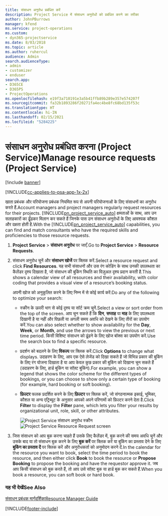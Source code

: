 ```yaml
---
title: संसाधन अनुरोध प्रबंधित करें
description: Project Service में संसाधन अनुरोधों को प्रबंधित करने का तरीका
author: JohnPBurrows
manager: kfend
ms.service: project-operations
ms.custom:
- dyn365-projectservice
ms.date: 8/03/2018
ms.topic: article
ms.author: ruhercul
audience: Admin
search.audienceType:
- admin
- customizer
- enduser
search.app:
- D365CE
- D365PS
- ProjectOperations
ms.openlocfilehash: e19f3a710191e3a5b41ffb89b289e357e574207f
ms.sourcegitcommit: fa32b1893286f20271fa4ec4be8fc68bd135f53c
ms.translationtype: HT
ms.contentlocale: hi-IN
ms.lasthandoff: 02/15/2021
ms.locfileid: "5284225"
---
```

# <a name="manage-resource-requests-project-service"></a><span data-ttu-id="98921-103">संसाधन अनुरोध प्रबंधित करना (Project Service)</span><span class="sxs-lookup"><span data-stu-id="98921-103">Manage resource requests (Project Service)</span></span>

[!include [banner](../includes/psa-now-project-operations.md)]

[!INCLUDE[cc-applies-to-psa-app-1x-2x](../includes/cc-applies-to-psa-app-1x-2x.md)]

<span data-ttu-id="98921-104">खाता प्रबंधक और परियोजना प्रबंधक नियमित रूप से अपनी परियोजनाओं के लिए संसाधनों का अनुरोध करते हैं.</span><span class="sxs-lookup"><span data-stu-id="98921-104">Account managers and project managers regularly request resources for their projects.</span></span> <span data-ttu-id="98921-105">[!INCLUDE[pn_project_service_auto](../includes/pn-project-service-auto.md)] क्षमताओं के साथ, आप उन सलाहकारों का ढूँढकर मिलान कर सकते हैं जिनके पास उन संसाधन अनुरोधों के लिए आवश्यक कौशल और दक्षता होती है.</span><span class="sxs-lookup"><span data-stu-id="98921-105">With the [!INCLUDE[pn_project_service_auto](../includes/pn-project-service-auto.md)] capabilities, you can find and match consultants who have the required skills and proficiencies to those resource requests.</span></span>  
  
1. <span data-ttu-id="98921-106">**Project Service** > **संसाधन अनुरोध** पर जाएँ.</span><span class="sxs-lookup"><span data-stu-id="98921-106">Go to **Project Service** > **Resource Requests**.</span></span>  
  
2. <span data-ttu-id="98921-107">संसाधन अनुरोध चुनें और **संसाधन खोजें** पर क्लिक करें.</span><span class="sxs-lookup"><span data-stu-id="98921-107">Select a resource request and click **Find Resources**.</span></span> <span data-ttu-id="98921-108">यह सभी संसाधनों और उस रंग कोडिंग के साथ उनकी उपलब्धता का कैलेंडर दृश्य दिखाता है, जो संसाधन की बुकिंग स्थिति का विज़ुअल दृश्य प्रदान करती है.</span><span class="sxs-lookup"><span data-stu-id="98921-108">This shows a calendar view of all resources and their availability, with color coding that provides a visual view of a resource’s booking status.</span></span>  
  
    <span data-ttu-id="98921-109">अपनी खोज को अनुकूलित करने के लिए निम्न में से कोई कार्य करें:</span><span class="sxs-lookup"><span data-stu-id="98921-109">Do any of the following to optimize your search:</span></span>  
  
   -   <span data-ttu-id="98921-110">स्क्रीन के ऊपरी भाग से कोई दृश्य या सॉर्ट क्रम चुनें.</span><span class="sxs-lookup"><span data-stu-id="98921-110">Select a view or sort order from the top of the screen.</span></span> <span data-ttu-id="98921-111">आप चुन सकते हैं कि **दिन**, **सप्ताह** या **माह** के लिए उपलब्धता दिखानी है या नहीं और पिछली या अगली समय अवधि को देखने के लिए तीरों का उपयोग करें.</span><span class="sxs-lookup"><span data-stu-id="98921-111">You can also select whether to show availability for the **Day**, **Week**, or **Month**, and use the arrows to view the previous or next time period.</span></span> <span data-ttu-id="98921-112">किसी विशिष्ट संसाधन को ढूंढने के लिए खोज बॉक्स का उपयोग करें.</span><span class="sxs-lookup"><span data-stu-id="98921-112">Use the search box to find a specific resource.</span></span>  
  
   -   <span data-ttu-id="98921-113">प्रदर्शन को बदलने के लिए **विकल्प** पर क्लिक करें.</span><span class="sxs-lookup"><span data-stu-id="98921-113">Click **Options** to change what displays.</span></span> <span data-ttu-id="98921-114">उदाहरण के लिए, आप एक ऐसे लेजेंड को दिखा सकते हैं जो विभिन्न प्रकार की बुकिंग के लिए रंग योजना दिखाता है या आप केवल कुछ प्रकार की बुकिंग को दिखाना चुन सकते हैं (उदाहरण के लिए, हार्ड बुकिंग या सॉफ़्ट बुकिंग).</span><span class="sxs-lookup"><span data-stu-id="98921-114">For example, you can show a legend that shows the color scheme for the different types of bookings, or you can choose to show only a certain type of booking (for example, hard booking or soft booking).</span></span>  
  
   -   <span data-ttu-id="98921-115">**फ़िल्टर** फलक प्रदर्शित करने के लिए **फ़िल्टर** पर क्लिक करें, जो संगठनात्मक इकाई, भूमिका, कौशल या अन्य एट्रिब्यूट के अनुसार आपको अपने परिणामों को फ़िल्टर करने देता है.</span><span class="sxs-lookup"><span data-stu-id="98921-115">Click **Filter** to display the **Filter** pane, which lets you filter your results by organizational unit, role, skill, or other attributes.</span></span>  
  
       <span data-ttu-id="98921-116">![Project Service संसाधन अनुरोध स्क्रीन](../psa/media/project-service-resource-request-screen.png "Project Service संसाधन अनुरोध स्क्रीन")</span><span class="sxs-lookup"><span data-stu-id="98921-116">![Project Service Resource Request screen](../psa/media/project-service-resource-request-screen.png "Project Service Resource Request screen")</span></span>  
  
3. <span data-ttu-id="98921-117">जिस संसाधन को आप बुक करना चाहते हैं उसके लिए कैलेंडर में, बुक करने की समय अवधि चुनें और उसके बाद या तो संसाधन बुक करने के लिए **बुक करें** पर क्लिक करें या बुकिंग का प्रस्ताव देने के लिए **बुकिंग का प्रस्ताव दें** पर क्लिक करें और अनुरोधकर्ता को अनुमोदन करने दें.</span><span class="sxs-lookup"><span data-stu-id="98921-117">In the calendar for the resource you want to book, select the time period to book the resource, and then either click **Book** to book the resource or **Propose Booking** to propose the booking and have the requestor approve it.</span></span> <span data-ttu-id="98921-118">जब आप किसी संसाधन को बुक करते हैं, तो आप उसे सॉफ़्ट बुक या हार्ड बुक कर सकते हैं.</span><span class="sxs-lookup"><span data-stu-id="98921-118">When you book a resource, you can soft book or hard book.</span></span>  
  
### <a name="see-also"></a><span data-ttu-id="98921-119">यह भी देखें</span><span class="sxs-lookup"><span data-stu-id="98921-119">See Also</span></span>  
 [<span data-ttu-id="98921-120">संसाधन प्रबंधक मार्गदर्शिका</span><span class="sxs-lookup"><span data-stu-id="98921-120">Resource Manager Guide</span></span>](../psa/resource-manager-guide.md)


[!INCLUDE[footer-include](../includes/footer-banner.md)]